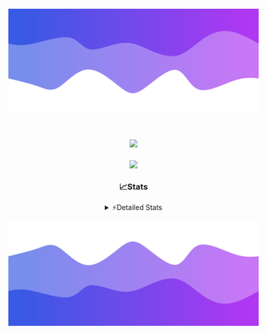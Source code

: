![Header](./header.png)
<div align="center">

<h1 align="center">
  <a href="https://git.io/typing-svg">
    <img src="https://readme-typing-svg.herokuapp.com/?lines=Hello,+There!+%F0%9F%91%8B;This+is+chicho.;Owner+on+Ocean;&center=true&size=25">
  </a>
</h1>
  
<p align="center">
  <img src="https://lanyard.cnrad.dev/api/852683595378196480" />
</p>

### 📈Stats
<details>
    <summary> ⚡Detailed Stats</summary>
    <br/>

<!--START_SECTION:waka-->
![Code Time](http://img.shields.io/badge/Code%20Time-1%2C082%20hrs%2052%20mins-blue)

![Profile Views](http://img.shields.io/badge/Profile%20Views-2-blue)

**🐱 My GitHub Data** 

> 📦 189.3 kB Used in GitHub's Storage 
 > 
> 🏆 0 Contributions in the Year 2025
 > 
> 🚫 Not Opted to Hire
 > 
> 📜 15 Public Repositories 
 > 
> 🔑 13 Private Repositories 
 > 
**I'm a Night 🦉** 

```text
🌞 Morning                24 commits          █░░░░░░░░░░░░░░░░░░░░░░░░   04.45 % 
🌆 Daytime                73 commits          ███░░░░░░░░░░░░░░░░░░░░░░   13.54 % 
🌃 Evening                239 commits         ███████████░░░░░░░░░░░░░░   44.34 % 
🌙 Night                  203 commits         █████████░░░░░░░░░░░░░░░░   37.66 % 
```
📅 **I'm Most Productive on Friday** 

```text
Monday                   29 commits          █░░░░░░░░░░░░░░░░░░░░░░░░   05.38 % 
Tuesday                  116 commits         █████░░░░░░░░░░░░░░░░░░░░   21.52 % 
Wednesday                84 commits          ████░░░░░░░░░░░░░░░░░░░░░   15.58 % 
Thursday                 73 commits          ███░░░░░░░░░░░░░░░░░░░░░░   13.54 % 
Friday                   127 commits         ██████░░░░░░░░░░░░░░░░░░░   23.56 % 
Saturday                 62 commits          ███░░░░░░░░░░░░░░░░░░░░░░   11.50 % 
Sunday                   48 commits          ██░░░░░░░░░░░░░░░░░░░░░░░   08.91 % 
```


📊 **This Week I Spent My Time On** 

```text
🕑︎ Time Zone: America/Argentina/Buenos_Aires

💬 Programming Languages: 
TypeScript               21 hrs 41 mins      ████████████████████████░   95.57 % 
Other                    31 mins             █░░░░░░░░░░░░░░░░░░░░░░░░   02.35 % 
JavaScript               17 mins             ░░░░░░░░░░░░░░░░░░░░░░░░░   01.32 % 
Python                   10 mins             ░░░░░░░░░░░░░░░░░░░░░░░░░   00.77 % 

🔥 Editors: 
Cursor                   22 hrs 41 mins      █████████████████████████   100.00 % 

🐱‍💻 Projects: 
ocean-backend            22 hrs 41 mins      █████████████████████████   100.00 % 

💻 Operating System: 
Windows                  22 hrs 41 mins      █████████████████████████   100.00 % 
```

**I Mostly Code in JavaScript** 

```text
JavaScript               8 repos             ██████░░░░░░░░░░░░░░░░░░░   24.24 % 
HTML                     7 repos             █████░░░░░░░░░░░░░░░░░░░░   21.21 % 
TypeScript               4 repos             ███░░░░░░░░░░░░░░░░░░░░░░   12.12 % 
Astro                    2 repos             ██░░░░░░░░░░░░░░░░░░░░░░░   06.06 % 
SCSS                     1 repo              █░░░░░░░░░░░░░░░░░░░░░░░░   03.03 % 
```




 Last Updated on 22/02/2025 19:12:10 UTC
<!--END_SECTION:waka-->
</details>

![Footer](./footer.png)
